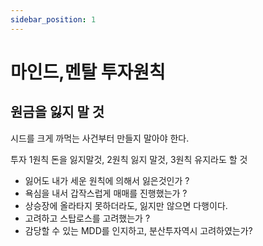 ```yaml
---
sidebar_position: 1
---
```


# 마인드,멘탈 투자원칙


## 원금을 잃지 말 것  

시드를 크게 까먹는 사건부터 만들지 말아야 한다.    

투자 1원칙 돈을 잃지말것, 2원칙 잃지 말것, 3원칙 유지라도 할 것

- 잃어도 내가 세운 원칙에 의해서 잃은것인가 ? 
- 욕심을 내서 갑작스럽게 매매를 진행했는가 ? 
- 상승장에 올라타지 못하더라도, 잃지만 않으면 다행이다.  
- 고려하고 스탑로스를 고려했는가 ?  
- 감당할 수 있는 MDD를 인지하고, 분산투자역시 고려하였는가? 




